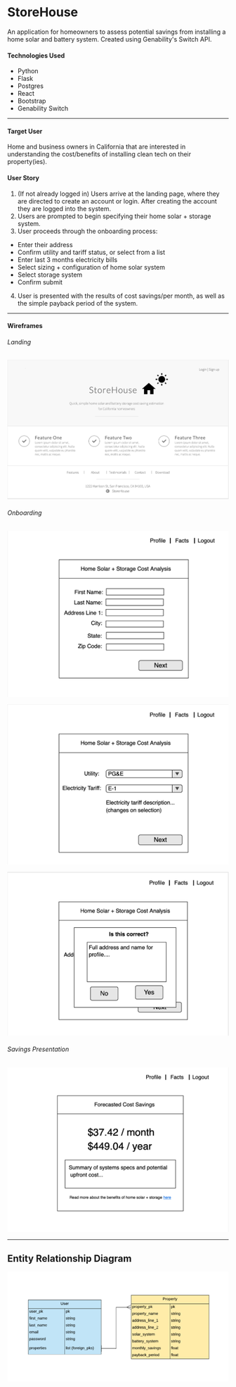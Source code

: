 # StoreHouse

An application for homeowners to assess potential savings from installing a home solar and battery system. Created using Genability's Switch API.

#### Technologies Used

- Python
- Flask
- Postgres
- React
- Bootstrap
- Genability Switch

---

#### Target User

Home and business owners in California that are interested in understanding the cost/benefits of installing clean tech on their property(ies).

#### User Story

1. (If not already logged in) Users arrive at the landing page, where they are directed to create an account or login. After creating the account they are logged into the system.
2. Users are prompted to begin specifying their home solar + storage system.
3. User proceeds through the onboarding process:

- Enter their address
- Confirm utility and tariff status, or select from a list
- Enter last 3 months electricity bills
- Select sizing + configuration of home solar system
- Select storage system
- Confirm submit

4. User is presented with the results of cost savings/per month, as well as the simple payback period of the system.

---

#### Wireframes

###### Landing

![Landing Page](./assets/Landing.png)

###### Onboarding

![Cost Walkthrough 1/3](./assets/Cost_Tool_1.png)

![Cost Walkthrough 2/3](./assets/Cost_Tool_2.png)

![Cost Walkthrough 3/3](./assets/Cost_Tool_3.png)

###### Savings Presentation

![Cost Savings Presentation](./assets/Cost_Tool_4.png)

---

## Entity Relationship Diagram

![Entity Relationship Diagram](./assets/ERD.png)